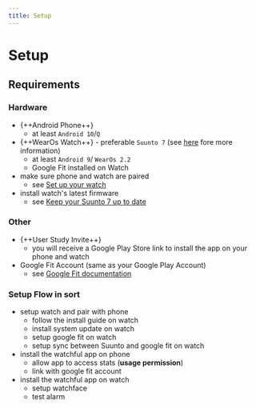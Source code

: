 ```yaml
---
title: Setup
---
```


# Setup

## Requirements

### Hardware

- {++Android Phone++}
  - at least `Android 10`/`Q`
- {++WearOs Watch++} - preferable `Suunto 7` (see [here](https://www.suunto.com/en-gb/suunto-collections/suunto-7/) fore more information)
  - at least `Android 9`/ `WearOs 2.2`
  - Google Fit installed on Watch
- make sure phone and watch are paired
  - see [Set up your watch](https://support.google.com/wearos/answer/6056630?hl=en&co=GENIE.Platform%3DAndroid)
- install watch's latest firmware
  - see [Keep your Suunto 7 up to date](https://www.suunto.com/en-gb/Support/Product-support/suunto_7/suunto_7/get-started/keep-your-suunto-7-up-to-date/)

### Other

- {++User Study Invite++}
  - you will receive a Google Play Store link to install the app on your phone and watch
- Google Fit Account (same as your Google Play Account)
  - see [Google Fit documentation](https://www.google.com/fit/)

### Setup Flow in sort

- setup watch and pair with phone
  - follow the install guide on watch
  - install system update on watch
  - setup google fit on watch
  - setup sync between Suunto and google fit on watch
- install the watchful app on phone
  - allow app to access stats (**usage permission**)
  - link with google fit account
- install the watchful app on watch
  - setup watchface
  - test alarm
